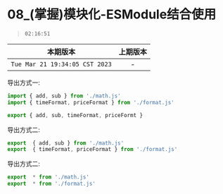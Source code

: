 # 08_(掌握)模块化-ESModule结合使用

> `02:16:51`

|本期版本|上期版本
|:---:|:---:
`Tue Mar 21 19:34:05 CST 2023` | -


导出方式一:

```javascript
import { add, sub } from './math.js'
import { timeFormat, priceFormat } from './format.js'

export { add, sub, timeFormat, priceFormt }
```

导出方式二:

```javascript
export  { add, sub } from './math.js'
export  { timeFormat, priceFormat } from './format.js'
```

导出方式二:

```javascript
export  * from './math.js'
export  * from './format.js'
```